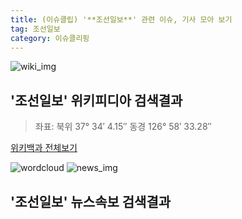 ```yaml
---
title: (이슈클립) '**조선일보**' 관련 이슈, 기사 모아 보기
tag: 조선일보
category: 이슈클리핑
---
```

![wiki_img](https://user-images.githubusercontent.com/42597476/44503234-41136a80-a6d0-11e8-9071-6fc6418eafe4.png)
## **'**조선일보**'** 위키피디아 검색결과
>좌표: 북위 37° 34′ 4.15″ 동경 126° 58′ 33.28″

<a href="https://ko.wikipedia.org/wiki/조선일보" target="_blank">위키백과 전체보기</a>

![wordcloud](https://s3.ap-northeast-2.amazonaws.com/lyrics101-wordcloud/2018-09-18-1537220960.png)
![news_img](https://user-images.githubusercontent.com/42597476/44507050-1206f400-a6e4-11e8-8d98-7ffbfebb353f.png)
## **'**조선일보**'** 뉴스속보 검색결과

